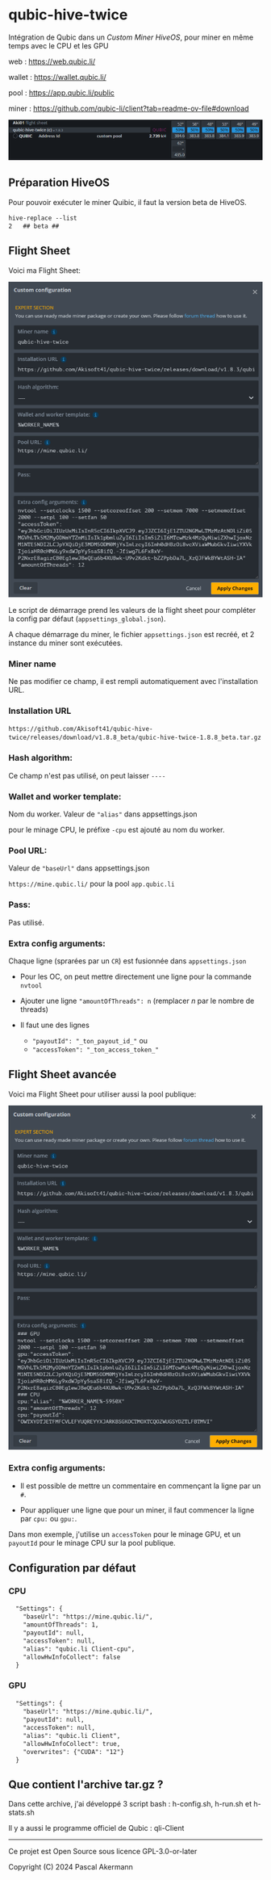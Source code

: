 # qubic-hive-twice
Intégration de Qubic dans un *Custom Miner HiveOS*, pour miner en même temps avec le CPU et les GPU

web : https://web.qubic.li/

wallet : https://wallet.qubic.li/

pool : https://app.qubic.li/public

miner : https://github.com/qubic-li/client?tab=readme-ov-file#download

![Overview](/img/overview.png)

## Préparation HiveOS

Pour pouvoir exécuter le miner Quibic, il faut la version beta de HiveOS.

```
hive-replace --list
2   ## beta ##
```


## Flight Sheet

Voici ma Flight Sheet:

![Flight Sheet](/img/FlightSheet1.png)

Le script de démarrage prend les valeurs de la flight sheet pour compléter la config par défaut (`appsettings_global.json`).

A chaque démarrage du miner, le fichier `appsettings.json` est recréé, et 2 instance du miner sont exécutées.

### Miner name

Ne pas modifier ce champ, il est rempli automatiquement avec l'installation URL.

### Installation URL

`https://github.com/Akisoft41/qubic-hive-twice/releases/download/v1.8.8_beta/qubic-hive-twice-1.8.8_beta.tar.gz`

### Hash algorithm:

Ce champ n'est pas utilisé, on peut laisser `----`

### Wallet and worker template:

Nom du worker. Valeur de `"alias"` dans appsettings.json

pour le minage CPU, le préfixe `-cpu` est ajouté au nom du worker.

### Pool URL:

Valeur de `"baseUrl"` dans appsettings.json

`https://mine.qubic.li/` pour la pool `app.qubic.li`

### Pass:

Pas utilisé.

### Extra config arguments:

Chaque ligne (sprarées par un `CR`) est fusionnée dans `appsettings.json`

- Pour les OC, on peut mettre directement une ligne pour la commande `nvtool`

- Ajouter une ligne `"amountOfThreads": n` (remplacer *n* par le nombre de threads)

- Il faut une des lignes
  - `"payoutId": "_ton_payout_id_"` ou 
  - `"accessToken": "_ton_access_token_"`



## Flight Sheet avancée

Voici ma Flight Sheet pour utiliser aussi la pool publique:

![Flight Sheet](/img/FlightSheet2.png)

### Extra config arguments:

- Il est possible de mettre un commentaire en commençant la ligne par un `#`.

- Pour appliquer une ligne que pour un miner, il faut commencer la ligne par `cpu:` ou `gpu:`.

Dans mon exemple, j'utilise un `accessToken` pour le minage GPU, et un `payoutId` pour le minage CPU sur la pool publique.


## Configuration par défaut

### CPU
```
  "Settings": {
    "baseUrl": "https://mine.qubic.li/",
    "amountOfThreads": 1,
    "payoutId": null,
    "accessToken": null,
    "alias": "qubic.li Client-cpu",
    "allowHwInfoCollect": false
  }
```

### GPU
```
  "Settings": {
    "baseUrl": "https://mine.qubic.li/",
    "payoutId": null,
    "accessToken": null,
    "alias": "qubic.li Client",
    "allowHwInfoCollect": true,
    "overwrites": {"CUDA": "12"}
  }
```


## Que contient l'archive tar.gz ?

Dans cette archive, j'ai développé 3 script bash : h-config.sh, h-run.sh et h-stats.sh

Il y a aussi le programme officiel de Qubic : qli-Client

______________

Ce projet est Open Source sous licence GPL-3.0-or-later

Copyright (C) 2024 Pascal Akermann
